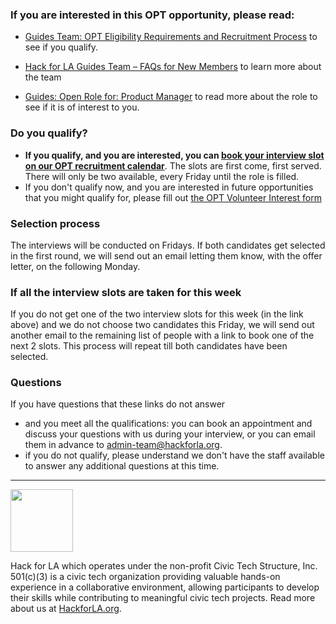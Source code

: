 ### If you are interested in this OPT opportunity, please read:

- [Guides Team: OPT Eligibility Requirements and Recruitment Process](https://github.com/hackforla/guides/wiki/Guides-Team:-OPT-Eligibility-Requirements-and-Recruitment-Process) to see if you qualify.

- [Hack for LA Guides Team – FAQs for New Members](https://docs.google.com/document/d/1Bh_aofLhSd1mnhAHOApBIXlpUeON29X4JzMM0z1uIFU/edit?tab=t.0) to learn more about the team

- [Guides: Open Role for: Product Manager](https://github.com/hackforla/guides/issues/171) to read more about the role to see if it is of interest to you.

### Do you qualify?
- **If you qualify, and you are interested, you can [book your interview slot on our OPT recruitment calendar](https://calendar.app.google/pg16A5SKpqR55DDm9)**. The slots are first come, first served.  There will only be two available, every Friday until the role is filled.
- If you don't qualify now, and you are interested in future opportunities that you might qualify for, please fill out [the OPT Volunteer Interest form](https://docs.google.com/forms/d/e/1FAIpQLSf9AN_2aACfHg-npBNFU1HiWEEy9c-kra1HQ7WD42WIOrq5Aw/viewform)

### Selection process
The interviews will be conducted on Fridays. If both candidates get selected in the first round, we will send out an email letting them know, with the offer letter, on the following Monday. 

### If all the interview slots are taken for this week
If you do not get one of the two interview slots for this week (in the link above) and we do not choose two candidates this Friday, we will send out another email to the remaining list of people with a link to book one of the next 2 slots. This process will repeat till both candidates have been selected.

### Questions
If you have questions that these links do not answer
- and you meet all the qualifications: you can book an appointment and discuss your questions with us during your interview, or you can email them in advance to admin-team@hackforla.org.  
- if you do not qualify, please understand we don't have the staff available to answer any additional questions at this time.  

---
<img src="https://github.com/user-attachments/assets/fe0760ab-022a-45dd-8ff3-167853aaaaab" width=100px>

Hack for LA which operates under the non-profit Civic Tech Structure, Inc. 501(c)(3) is a civic tech organization providing valuable hands-on experience in a collaborative environment, allowing participants to develop their skills while contributing to meaningful civic tech projects. Read more about us at [HackforLA.org](http://hackforla.org/).
